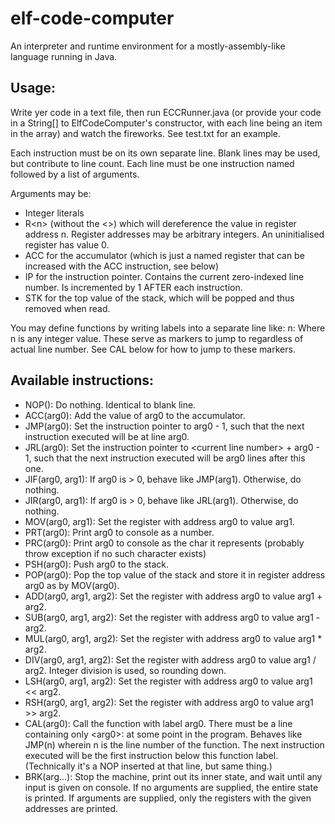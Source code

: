 # elf-code-computer

An interpreter and runtime environment for a mostly-assembly-like language running in Java.

## Usage:

Write yer code in a text file, then run ECCRunner.java (or provide your code in a String[] to ElfCodeComputer's constructor, with each line being an item in the array) and watch the fireworks. See test.txt for an example.

Each instruction must be on its own separate line. Blank lines may be used, but contribute to line count. Each line must be one instruction named followed by a list of arguments.

Arguments may be:

* Integer literals
* R\<n\> (without the <>) which will dereference the value in register address n. Register addresses may be arbitrary integers. An uninitialised register has value 0.
* ACC for the accumulator (which is just a named register that can be increased with the ACC instruction, see below)
* IP for the instruction pointer. Contains the current zero-indexed line number. Is incremented by 1 AFTER each instruction.
* STK for the top value of the stack, which will be popped and thus removed when read.

You may define functions by writing labels into a separate line like:
  n:
Where n is any integer value. These serve as markers to jump to regardless of actual line number. See CAL below for how to jump to these markers.
    
## Available instructions:

* NOP(): Do nothing. Identical to blank line.  
* ACC(arg0): Add the value of arg0 to the accumulator.  
* JMP(arg0): Set the instruction pointer to arg0 - 1, such that the next instruction executed will be at line arg0.  
* JRL(arg0): Set the instruction pointer to \<current line number\> + arg0 - 1, such that the next instruction executed will be arg0 lines after this one.  
* JIF(arg0, arg1): If arg0 is > 0, behave like JMP(arg1). Otherwise, do nothing.  
* JIR(arg0, arg1): If arg0 is > 0, behave like JRL(arg1). Otherwise, do nothing.  
* MOV(arg0, arg1): Set the register with address arg0 to value arg1.  
* PRT(arg0): Print arg0 to console as a number.  
* PRC(arg0): Print arg0 to console as the char it represents (probably throw exception if no such character exists)  
* PSH(arg0): Push arg0 to the stack.  
* POP(arg0): Pop the top value of the stack and store it in register address arg0 as by MOV(arg0).  
* ADD(arg0, arg1, arg2): Set the register with address arg0 to value arg1 + arg2.  
* SUB(arg0, arg1, arg2): Set the register with address arg0 to value arg1 - arg2.  
* MUL(arg0, arg1, arg2): Set the register with address arg0 to value arg1 * arg2.  
* DIV(arg0, arg1, arg2): Set the register with address arg0 to value arg1 / arg2. Integer division is used, so rounding down.  
* LSH(arg0, arg1, arg2): Set the register with address arg0 to value arg1 << arg2.  
* RSH(arg0, arg1, arg2): Set the register with address arg0 to value arg1 >> arg2.  
* CAL(arg0): Call the function with label arg0. There must be a line containing only \<arg0\>: at some point in the program. Behaves like JMP(n) wherein n is the line number of the function. The next instruction executed will be the first instruction below this function label. (Technically it's a NOP inserted at that line, but same thing.)  
* BRK(arg...): Stop the machine, print out its inner state, and wait until any input is given on console. If no arguments are supplied, the entire state is printed. If arguments are supplied, only the registers with the given addresses are printed.  
